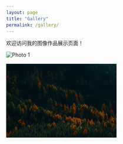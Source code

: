 ```yaml
---
layout: page
title: "Gallery"
permalink: /gallery/
---
```


欢迎访问我的图像作品展示页面！

<div style="display: flex; flex-wrap: wrap; gap: 16px;">
  <img src="/assets/images/gallery_figs/header16/9.jpg" alt="Photo 1" style="width: 300px;" />
  <img src="/assets/images/gallery_figs/wallhaven-9dpejk.jpg" alt="Photo 2" style="width: 300px;" />
</div>
